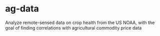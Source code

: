 # ag-data
Analyze remote-sensed data on crop health from the US NOAA, with the goal of finding correlations with agricultural commodity price data
